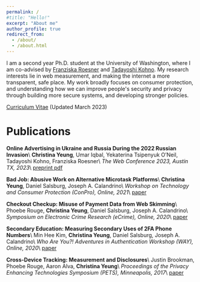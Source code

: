 ```yaml
---
permalink: /
#title: "Hello!"
excerpt: "About me"
author_profile: true
redirect_from: 
  - /about/
  - /about.html
---
```


I am a second year Ph.D. student at the University of Washington, where I am co-advised by [Franziska Roesner](https://www.franziroesner.com/) and [Tadayoshi Kohno](https://homes.cs.washington.edu/~yoshi/). My research interests lie in web measurement, and making the internet a more transparent, safe place. My work broadly focuses on consumer protection, and understanding how we can improve people's security and privacy through building more secure systems, and developing stronger policies.

[Curriculum Vitae](https://christinahyeung.github.io/files/Yeung_CV.pdf) (Updated March 2023)

Publications
======

**Online Advertising in Ukraine and Russia During the 2022 Russian Invasion**\\
**Christina Yeung**, Umar Iqbal, Yekaterina Tsipenyuk O’Neil, Tadayoshi Kohno, Franziska Roesner\\
*The Web Conference 2023, Austin TX, 2023*\\
[preprint pdf](https://christinahyeung.github.io/files/russia_ukraine_ads_www2023.pdf)

**Bad Job: Abusive Work on Alternative Microtask Platforms**\\
**Christina Yeung**, Daniel Salsburg, Joseph A. Calandrino\\
*Workshop on Technology and Consumer Protection (ConPro), Online, 2021*\\
[paper](https://christinahyeung.github.io/files/badjob_conpro21.pdf)

**Checkout Checkup: Misuse of Payment Data from Web Skimming**\\
Phoebe Rouge, **Christina Yeung**, Daniel Salsburg, Joseph A. Calandrino\\
*Symposium on Electronic Crime Research (eCrime), Online, 2020*\\
[paper](https://christinahyeung.github.io/files/checkoutcheckup_ecrime20.pdf)

**Secondary Education: Measuring Secondary Uses of 2FA Phone Numbers**\\
Min Hee Kim, **Christina Yeung**, Daniel Salsburg, Joseph A. Calandrino\\
*Who Are You?! Adventures in Authentication Workshop (WAY), Online, 2020*\\
[paper](https://christinahyeung.github.io/files/secondaryeducation_way20.pdf)

**Cross-Device Tracking: Measurement and Disclosures**\\
Justin Brookman, Phoebe Rouge, Aaron Alva, **Christina Yeung**\\
*Proceedings of the Privacy Enhancing Technologies Symposium (PETS), Minneapolis, 2017*\\
[paper](https://christinahyeung.github.io/files/crossdevice_pets17.pdf)